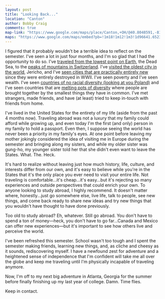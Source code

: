 ```yaml
---
layout: post
title: "Looking Back..."
location: "Canton"
author: Bobby Craig
comments: true
map-link: "https://www.google.com/maps/place/Canton,+OH/@40.8048591,-81.4351842,12z/data=!3m1!4b1!4m5!3m4!1s0x8836c84fd29980a9:0x12cc9ba49ffa6f4b!8m2!3d40.7989473!4d-81.378447"
maps: "https://www.google.com/maps/embed?pb=!1m18!1m12!1m3!1d96641.65231230289!2d-81.43518396357355!3d40.80485911564358!2m3!1f0!2f0!3f0!3m2!1i1024!2i768!4f13.1!3m3!1m2!1s0x8836c84fd29980a9%3A0x12cc9ba49ffa6f4b!2sCanton%2C+OH!5e0!3m2!1sen!2sus!4v1484941513653"
---
```


<div class="fade-in-lines">

<p>I figured that it probably wouldn't be a terrible idea to reflect on the semester. I've seen a lot in just four months, and I'm so glad that I had the opportunity to do so. I've <a href="/#dead-sea-for-free">traveled from the lowest point on Earth</a>, the Dead Sea, to the <a href="/#switzerland">peaks of mountains in Switzerland</a>. I've <a href="/#to-jericho">visited the oldest city in the world</a>, Jericho, and I've <a href="/#bauhaus-trip">seen cities that are practically entirely new</a> since they were entirely destroyed in WWII. I've seen poverty and I've seen wealth. I've seen <a href="/#poland">countries of no racial diversity (looking at you Poland)</a> and I've seen countries that are <a href="/#day-in-tel-aviv">melting pots of diversity</a> where people are brought together by the smallest things they have in common. I've met strangers, made friends, and have (at least) tried to keep in-touch with friends from home.</p>

<p>I've lived in the United States for the entirety of my life (aside from the past 4 months now). Traveling abroad was not a luxury that my family could afford while growing up, and even today I'm the first (and only) person in my family to hold a passport. Even then, I suppose seeing the world has never been a priority in my family's eyes. At one point before leaving my mother jokingly considered the idea of visiting me in Europe during the semester and bringing along my sisters, and while my older sister was gung-ho, my younger sister told her that she didn't even want to leave the States. What. The. Heck.</p>

<p>It's hard to realize without leaving just how much history, life, culture, and interests differ from our own, and it's easy to believe while you're in the States that it's the only place you ever need to visit your entire life. Not traveling is comfortable...it's cheap...it's easy...but it's rejecting so many experiences and outside perspectives that could enrich your own. To anyone looking to study abroad, I highly recommend. It doesn't matter where, honestly...just go somewhere else, live life, talk to people, see new things, and come back ready to share new ideas and try new things that you wouldn't have thought to have done previously.</p>

<p>Too old to study abroad? Eh, whatever. Still go abroad. You don't have to spend a ton of money&mdash;heck, you don't have to go far...Canada and Mexico can offer new experiences&mdash;but it's important to see how others live and perceive the world.</p>

<p>I've been refreshed this semester. School wasn't too tough and I spent the semester making friends, learning new things, and, as cliche and cheesy as it sounds, rediscovering myself. I have a newfound zest for adventure and a heightened sense of independence that I'm confident will take me all over the globe and keep me traveling until I'm physically incapable of traveling anymore.</p>

<p>Now, I'm off to my next big adventure in Atlanta, Georgia for the summer before finally finishing up my last year of college. Damn. Time flies.</p>

<p>Keep in contact.</p>

</div>
